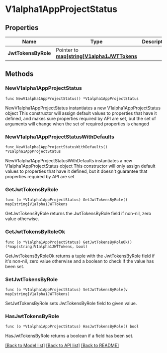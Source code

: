 # V1alpha1AppProjectStatus

## Properties

Name | Type | Description | Notes
------------ | ------------- | ------------- | -------------
**JwtTokensByRole** | Pointer to [**map[string]V1alpha1JWTTokens**](V1alpha1JWTTokens.md) |  | [optional] 

## Methods

### NewV1alpha1AppProjectStatus

`func NewV1alpha1AppProjectStatus() *V1alpha1AppProjectStatus`

NewV1alpha1AppProjectStatus instantiates a new V1alpha1AppProjectStatus object
This constructor will assign default values to properties that have it defined,
and makes sure properties required by API are set, but the set of arguments
will change when the set of required properties is changed

### NewV1alpha1AppProjectStatusWithDefaults

`func NewV1alpha1AppProjectStatusWithDefaults() *V1alpha1AppProjectStatus`

NewV1alpha1AppProjectStatusWithDefaults instantiates a new V1alpha1AppProjectStatus object
This constructor will only assign default values to properties that have it defined,
but it doesn't guarantee that properties required by API are set

### GetJwtTokensByRole

`func (o *V1alpha1AppProjectStatus) GetJwtTokensByRole() map[string]V1alpha1JWTTokens`

GetJwtTokensByRole returns the JwtTokensByRole field if non-nil, zero value otherwise.

### GetJwtTokensByRoleOk

`func (o *V1alpha1AppProjectStatus) GetJwtTokensByRoleOk() (*map[string]V1alpha1JWTTokens, bool)`

GetJwtTokensByRoleOk returns a tuple with the JwtTokensByRole field if it's non-nil, zero value otherwise
and a boolean to check if the value has been set.

### SetJwtTokensByRole

`func (o *V1alpha1AppProjectStatus) SetJwtTokensByRole(v map[string]V1alpha1JWTTokens)`

SetJwtTokensByRole sets JwtTokensByRole field to given value.

### HasJwtTokensByRole

`func (o *V1alpha1AppProjectStatus) HasJwtTokensByRole() bool`

HasJwtTokensByRole returns a boolean if a field has been set.


[[Back to Model list]](../README.md#documentation-for-models) [[Back to API list]](../README.md#documentation-for-api-endpoints) [[Back to README]](../README.md)


